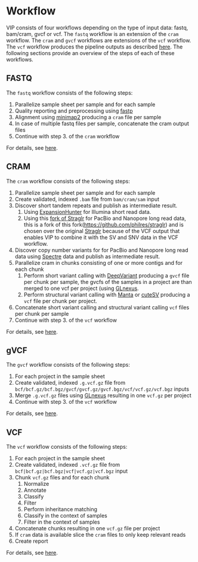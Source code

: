 # Workflow
VIP consists of four workflows depending on the type of input data: fastq, bam/cram, gvcf or vcf.
The `fastq` workflow is an extension of the `cram` workflow. The `cram` and `gvcf` workflows are extensions of the `vcf` workflow.
The `vcf` workflow produces the pipeline outputs as described [here](./output.md).
The following sections provide an overview of the steps of each of these workflows. 

## FASTQ
The `fastq` workflow consists of the following steps:

1. Parallelize sample sheet per sample and for each sample
2. Quality reporting and preprocessing using [fastp](https://github.com/OpenGene/fastp)
3. Alignment using [minimap2](https://github.com/lh3/minimap2) producing a `cram` file per sample
4. In case of multiple fastq files per sample, concatenate the cram output files
5. Continue with step 3. of the `cram` workflow

For details, see [here](https://github.com/molgenis/vip/blob/main/vip_fastq.nf).

## CRAM
The `cram` workflow consists of the following steps:

1. Parallelize sample sheet per sample and for each sample
2. Create validated, indexed `.bam` file from `bam/cram/sam` input
3. Discover short tandem repeats and publish as intermediate result.
    1. Using [ExpansionHunter](https://github.com/Illumina/ExpansionHunter) for Illumina short read data.
    2. Using this [fork of Straglr](https://github.com/molgenis/straglr) for PacBio and Nanopore long read data, this is a fork of this fork(https://github.com/philres/straglr) and is chosen over the original [Straglr](https://github.com/bcgsc/straglr) because of the VCF output that enables VIP to combine it with the SV and SNV data in the VCF workflow.
4. Discover copy number variants for for PacBio and Nanopore long read data using [Spectre](https://github.com/fritzsedlazeck/Spectre) data and publish as intermediate result.
5. Parallelize cram in chunks consisting of one or more contigs and for each chunk
    1. Perform short variant calling with [DeepVariant](https://github.com/google/deepvariant) producing a `gvcf` file per chunk per sample, the gvcfs of the samples in a project are than merged to one vcf per project (using [GLnexus](https://github.com/dnanexus-rnd/GLnexus).
    2. Perform structural variant calling with [Manta](https://github.com/Illumina/manta) or [cuteSV](https://github.com/tjiangHIT/cuteSV) producing a `vcf` file per chunk per project.
6. Concatenate short variant calling and structural variant calling `vcf` files per chunk per sample
7. Continue with step 3. of the `vcf` workflow

For details, see [here](https://github.com/molgenis/vip/blob/main/vip_cram.nf).

## gVCF
The `gvcf` workflow consists of the following steps:

1. For each project in the sample sheet
2. Create validated, indexed `.g.vcf.gz` file from `bcf/bcf.gz/bcf.bgz/gvcf/gvcf.gz/gvcf.bgz/vcf/vcf.gz/vcf.bgz` inputs
3. Merge `.g.vcf.gz` files using [GLnexus](https://github.com/dnanexus-rnd/GLnexus) resulting in one `vcf.gz` per project
4. Continue with step 3. of the `vcf` workflow

For details, see [here](https://github.com/molgenis/vip/blob/main/vip_gvcf.nf).
 
## VCF
The `vcf` workflow consists of the following steps:

1. For each project in the sample sheet
2. Create validated, indexed `.vcf.gz` file from `bcf|bcf.gz|bcf.bgz|vcf|vcf.gz|vcf.bgz` input
3. Chunk `vcf.gz` files and for each chunk
    1. Normalize
    2. Annotate
    3. Classify
    4. Filter
    5. Perform inheritance matching
    6. Classify in the context of samples
    7. Filter in the context of samples
4. Concatenate chunks resulting in one `vcf.gz` file per project
5. If `cram` data is available slice the `cram` files to only keep relevant reads
6. Create report

For details, see [here](https://github.com/molgenis/vip/blob/main/vip_vcf.nf).
